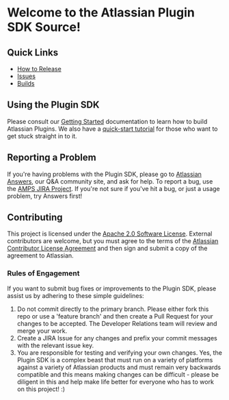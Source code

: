 # Welcome to the Atlassian Plugin SDK Source!

## Quick Links

* [How to Release](https://extranet.atlassian.com/display/DEVNET/HOWTO:+Release+AMPS,+the+Atlassian+Plugin+SDK)
* [Issues][1]
* [Builds](https://extranet-bamboo.internal.atlassian.com/browse/AMPS)

## Using the Plugin SDK

Please consult our [Getting Started](https://developer.atlassian.com/display/DOCS/Getting+Started) documentation to learn how to build Atlassian Plugins. We also have a [quick-start tutorial](https://developer.atlassian.com/display/DOCS/Set+up+the+Atlassian+Plugin+SDK+and+Build+a+Project) for those who want to get stuck straight in to it.

## Reporting a Problem

If you're having problems with the Plugin SDK, please go to [Atlassian Answers](https://answers.atlassian.com), our Q&A community site, and ask for help. To report a bug, use the [AMPS JIRA Project][1]. If you're not sure if you've hit a bug, or just a usage problem, try Answers first!

## Contributing

This project is licensed under the [Apache 2.0 Software License](https://bitbucket.org/atlassian/amps/src/master/LICENSE). External contributors are welcome, but you must agree to the terms of the [Atlassian Contributor License Agreement](https://developer.atlassian.com/display/ABOUT/Atlassian+Contributor+License+Agreement) and then sign and submit a copy of the agreement to Atlassian.

### Rules of Engagement

If you want to submit bug fixes or improvements to the Plugin SDK, please assist us by adhering to these simple guidelines:

1. Do not commit directly to the primary branch. Please either fork this repo or use a 'feature branch' and then create a Pull Request for your changes to be accepted. The Developer Relations team will review and merge your work.
2. Create a JIRA Issue for any changes and prefix your commit messages with the relevant issue key.
3. You are responsible for testing and verifying your own changes. Yes, the Plugin SDK is a complex beast that must run on a variety of platforms against a variety of Atlassian products and must remain very backwards compatible and this means making changes can be difficult - please be diligent in this and help make life better for everyone who has to work on this project! :)


[1]: https://ecosystem.atlassian.net/browse/AMPS